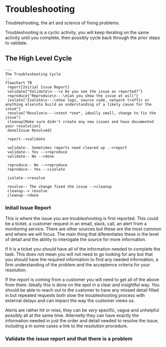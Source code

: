 # Troubleshooting

Troubleshooting, the art and science of fixing problems.

Troubleshooting is a cyclic activity, you will keep iterating on the same
activity until you complete, then possibly cycle back through the prior
steps to validate.

## The High Level Cycle

```mermaid
---
The Troubleshooting Cycle
---
flowchart TB
 report[Initial Issue Report]
 validate{"Validate\n---\n Do you see the issue as reported?"}
 reproduce{"Reproduce\n---\nCan you show the issue at will"}
 isolate["Isolate\n---\nUse logs, source code, network traffic or anything else\nto build an understanding of a likely cause for the issue"]
 resolve["Resolve\n---\ntest *one*, ideally small, change to fix the issue"]
 cleanup[Make sure didn't create any new issues and have documented your resolution]
 done[Issue Resolved]

 report-->validate

 validate-. Sometimes reports need cleared up .->report
 validate-- Yes -->reproduce
 validate-- No -->done

 reproduce-- No -->reproduce
 reproduce-- Yes -->isolate

 isolate-->resolve

 resolve-- The change fixed the issue -->cleanup
 cleanup--> resolve
 cleanup-->done
```

### Initail Issue Report

This is where the issue you are troubleshooting is first reported. This could
be a ticket, a customer request in an email, slack, call, an alert from a
monitoring service. There are other sources but these are the most common and
where we will focus. The main thing that diferentiates these is the level of
detail and the ability to interogate the source for more information.

If it is a ticket you _should_ have all of the information needed to complete
the task. This does not mean you will not need to go looking for any but that
you should have the required information to find any needed information, a
firm understanding of the problem and the acceptence criteria for your
resolution.

If the report is coming from a customer you will need to get all of the
above from them. Ideally this is done on the spot in a clear and insightful
way. You should be able to reach out to the customer to have any missed detail
filled in but repeated requests both slow the troubleshooting process with
external delays and can impact the way the customer views us.

Alerts are rather hit or miss, they can be *very* specific, vague and unhelpful
possibly all at the same time. Alternetly they can have exactly the information
needed in just the order and detail needed to resolve the issue, including a in
some cases a link to the resolution procedure.

### Validate the issue report and that there is a problem
